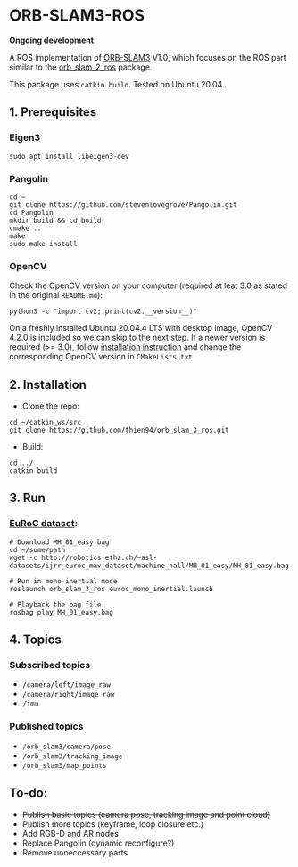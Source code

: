 # ORB-SLAM3-ROS

**Ongoing development**

A ROS implementation of [ORB-SLAM3](https://github.com/UZ-SLAMLab/ORB_SLAM3) V1.0, which focuses on the ROS part similar to the [orb_slam_2_ros](https://github.com/appliedAI-Initiative/orb_slam_2_ros) package.

This package uses ```catkin build```. Tested on Ubuntu 20.04.
## 1. Prerequisites
### Eigen3
```
sudo apt install libeigen3-dev
```
### Pangolin
```
cd ~
git clone https://github.com/stevenlovegrove/Pangolin.git
cd Pangolin
mkdir build && cd build
cmake ..
make
sudo make install
```
### OpenCV
Check the OpenCV version on your computer (required at leat 3.0 as stated in the original `README.md`):
```
python3 -c "import cv2; print(cv2.__version__)" 
```
On a freshly installed Ubuntu 20.04.4 LTS with desktop image, OpenCV 4.2.0 is included so we can skip to the next step. If a newer version is required (>= 3.0), follow [installation instruction](https://docs.opencv.org/4.x/d0/d3d/tutorial_general_install.html) and change the corresponding OpenCV version in `CMakeLists.txt`


## 2. Installation
- Clone the repo:
```
cd ~/catkin_ws/src
git clone https://github.com/thien94/orb_slam_3_ros.git

```
- Build:
```
cd ../
catkin build
```

## 3. Run
### [EuRoC dataset](https://projects.asl.ethz.ch/datasets/doku.php?id=kmavvisualinertialdatasets):
```
# Download MH_01_easy.bag
cd ~/some/path
wget -c http://robotics.ethz.ch/~asl-datasets/ijrr_euroc_mav_dataset/machine_hall/MH_01_easy/MH_01_easy.bag
```
```
# Run in mono-inertial mode
roslaunch orb_slam_3_ros euroc_mono_inertial.launch

# Playback the bag file
rosbag play MH_01_easy.bag
```

## 4. Topics
### Subscribed topics
- `/camera/left/image_raw`
- `/camera/right/image_raw`
- `/imu`
### Published topics
- `/orb_slam3/camera/pose`
- `/orb_slam3/tracking_image`
- `/orb_slam3/map_points`

## To-do:
- ~~Publish basic topics (camera pose, tracking image and point cloud)~~
- Publish more topics (keyframe, loop closure etc.)
- Add RGB-D and AR nodes
- Replace Pangolin (dynamic reconfigure?)
- Remove unneccessary parts